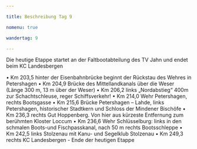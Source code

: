 ```yaml
---

title: Beschreibung Tag 9

nomenu: true

wandertag: 9

---
```


Die heutige Etappe startet an der Faltbootabteilung des TV Jahn  und endet beim KC Landesbergen

•	Km 203,5 hinter der Eisenbahnbrücke beginnt der Rückstau des Wehres in Petershagen
•	Km 204,9 Brücke des Mittellandkanals über die Weser (Länge 300 m, 13 m über der Weser)
•	Km 206,2 links „Nordabstieg“ 400m zur Schachtschleuse, reger Schiffsverkehr!
•	Km 214,0 Wehr Petershagen, rechts Bootsgasse
•	Km 215,6  Brücke Petershagen – Lahde, links Petershagen, historischer Stadtkern und Schloss der Mindener Bischöfe
•	Km 236,3 rechts Gut Hoppenberg. Von hier aus kürzeste Entfernung zum berühmten Kloster Loccum
•	Km 236,6 Wehr Schlüsselburg: links in den schmalen Boots-und Fischpasskanal, nach 50 m rechts Bootsschleppe
•	Km 242,5 links Stolzenau mit Kanu- und Segelklub Stolzenau
•	Km 249,3 rechts  KC Landesbergen -  Ende der heutigen Etappe




